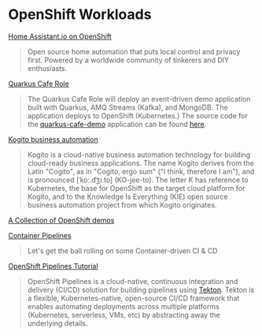 # OpenShift Workloads

[Home Assistant.io on OpenShift](home-assistant.md)  
> Open source home automation that puts local control and privacy first. Powered by a worldwide community of tinkerers and DIY enthusiasts.

[Quarkus Cafe Role](https://github.com/tosin2013/quarkus-cafe-demo-role)  
> The Quarkus Cafe Role will deploy an event-driven demo application built with Quarkus, AMQ Streams (Kafka), and MongoDB. The application deploys to OpenShift (Kubernetes.)
The source code for the  [quarkus-cafe-demo](https://github.com/jeremyrdavis/quarkus-cafe-demo) application can be found  [here](https://github.com/jeremyrdavis/quarkus-cafe-demo).

[Kogito business automation](https://docs.jboss.org/kogito/release/latest/html_single/#chap-kogito-deploying-on-openshift)  
> Kogito is a cloud-native business automation technology for building cloud-ready business applications. The name Kogito derives from the Latin "Cogito", as in "Cogito, ergo sum" ("I think, therefore I am"), and is pronounced [ˈkoː.d͡ʒi.to] (KO-jee-to). The letter K has reference to Kubernetes, the base for OpenShift as the target cloud platform for Kogito, and to the Knowledge Is Everything (KIE) open source business automation project from which Kogito originates.

[A Collection of OpenShift demos](https://tosin2013.github.io/openshift-demos/)  

[Container Pipelines](https://github.com/redhat-cop/container-pipelines)  
> Let's get the ball rolling on some Container-driven CI & CD

[OpenShift Pipelines Tutorial](https://github.com/openshift/pipelines-tutorial)  
> OpenShift Pipelines is a cloud-native, continuous integration and delivery (CI/CD) solution for building pipelines using [Tekton](https://tekton.dev). Tekton is a flexible, Kubernetes-native, open-source CI/CD framework that enables automating deployments across multiple platforms (Kubernetes, serverless, VMs, etc) by abstracting away the underlying details.
